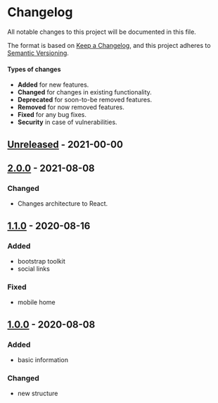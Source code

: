 # Changelog

All notable changes to this project will be documented in this file.

The format is based on [Keep a Changelog](https://keepachangelog.com),
and this project adheres to [Semantic Versioning](https://semver.org/spec/v2.0.0.html).

#### Types of changes

-   **Added** for new features.
-   **Changed** for changes in existing functionality.
-   **Deprecated** for soon-to-be removed features.
-   **Removed** for now removed features.
-   **Fixed** for any bug fixes.
-   **Security** in case of vulnerabilities.

## [Unreleased](https://github.com/renatosoares/renatosoares.github.io/commits/Unreleased) - 2021-00-00

## [2.0.0](https://github.com/renatosoares/renatosoares.github.io/commits/2.0.0) - 2021-08-08

### Changed

-   Changes architecture to React.

## [1.1.0](https://github.com/renatosoares/renatosoares.github.io/commits/1.0.1) - 2020-08-16

### Added

-   bootstrap toolkit
-   social links

### Fixed

-   mobile home

## [1.0.0](https://github.com/renatosoares/renatosoares.github.io/commits/1.0.0) - 2020-08-08

### Added

-   basic information

### Changed

-   new structure
